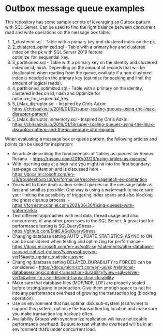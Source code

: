 # Outbox message queue examples
This repository has some sample scripts of leveraging an Outbox pattern with SQL Server.
Can be used to find the right balance between concurrent read and write operations on the message box table. 

1. 1_clustered.sql - Table with a primary key and clustered index on the pk. 
2. 2_clustered_optimized.sql - Table with a primary key and clustered index on the pk with SQL Server 2019 feature optimize_for_sequential_key. 
3. 3_partitioned.sql - Table with a primary key on the identity and clustered index on id, hash. Depending on the amount of records that will be deallocated when reading from the queue, evaluate if a non-clustered index is needed on the primary key (optimize for seeking and limit the amount of logical reads). 
4. 4_partitioned_optimized.sql - Table with a primary on the identity, clustered index on id, hash and Optimize for optimize_for_sequential_key.
5. 5_LMax_disruptor.sql - Inspired by Chris Adkin: https://chrisadkin.io/2016/01/02/super-scaling-queues-using-the-lmax-disruptor-pattern/
6. 5_LMax_disruptor_inmemory.sql - Inspired by Chris Adkin: https://chrisadkin.io/2016/01/18/super-scaling-queues-using-the-lmax-disruptor-pattern-and-the-in-memory-oltp-engine/

When evaluating a message box or queue pattern, the following articles and points can be used for inspiration: 
* An article describing the fundamentals of 'tables as queues' by Remus Rusanu. - https://rusanu.com/2010/03/26/using-tables-as-queues/
* With inserting data at a high rate you might hit into the first boundary; last-page contention and is discussed here - https://docs.microsoft.com/en-US/troubleshoot/sql/performance/resolve-pagelatch-ex-contention
* You want to have deallocation-select queries on the message table as fast and small as possible. One way is using a watermark to make sure your limiting the possibility of triggering index scans and also blocking the ghost cleanup process. - https://forrestmcdaniel.com/2021/06/30/fixing-queues-with-watermarks/
* Test different approaches with real data, thread usage and also concurrency of any other processes to the SQL Server. A great tool for performance testing is SQLQueryStress - https://github.com/ErikEJ/SqlQueryStress
* Changing database setting AUTO_UPDATE_STATISTICS_ASYNC to ON can be considered when testing and optimizing for performance - https://docs.microsoft.com/en-us/sql/t-sql/statements/alter-database-transact-sql-set-options?view=sql-server-ver15#auto_update_statistics_async
* Changing database setting DELAYED_DURABILITY to FORCED can be considered - https://docs.microsoft.com/en-us/sql/relational-databases/logs/control-transaction-durability?view=sql-server-ver15#when-to-use-delayed-transaction-durability
* Make sure that database files (MDF/NDF, LDF) are properly scaled before testing/using in production. Give them enough space to not hit into any performance overhead of growing the transaction log (blocking operation).  
*	Use an environment that has optimal disk sub-system (ssd/nvme) to support this pattern, optimize the transaction log location and make sure you make transaction log backups often. 
* Availability Groups with synchronize replication will have noticeable performance overhead. Be sure to test what the overhead will be in an environment that’s under concurrent load.
